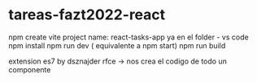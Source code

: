 ﻿# tareas-fazt2022-react
npm create vite
project name: react-tasks-app
ya en el folder - vs code
npm install
npm run dev ( equivalente a npm start)
npm run build

extension es7 by dsznajder
rfce -> nos crea el codigo de todo un componente
